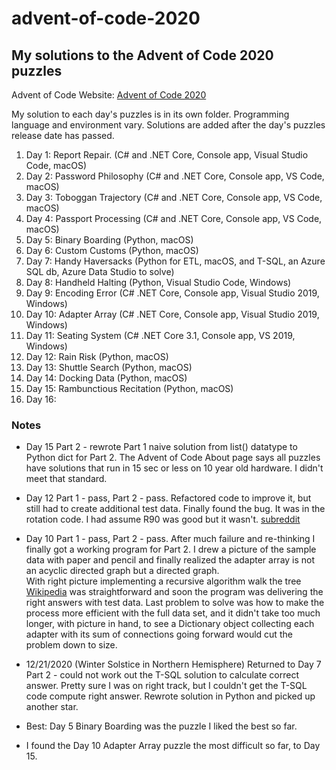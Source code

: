 # advent-of-code-2020

## My solutions to the Advent of Code 2020 puzzles

Advent of Code Website:  [Advent of Code 2020](https://adventofcode.com)

My solution to each day's puzzles is in its own folder.  Programming language and environment vary.  Solutions are added after the day's puzzles release date has passed.

1. Day 1:  Report Repair. (C# and .NET Core, Console app, Visual Studio Code, macOS)
2. Day 2:  Password Philosophy (C# and .NET Core, Console app, VS Code, macOS)
3. Day 3:  Toboggan Trajectory (C# and .NET Core, Console app, VS Code, macOS)
4. Day 4:  Passport Processing (C# and .NET Core, Console app, VS Code, macOS)
5. Day 5:  Binary Boarding (Python, macOS)
6. Day 6:  Custom Customs (Python, macOS)
7. Day 7:  Handy Haversacks (Python for ETL, macOS, and T-SQL, an Azure SQL db, Azure Data Studio to solve)
8. Day 8:  Handheld Halting (Python, Visual Studio Code, Windows)
9. Day 9:  Encoding Error (C# .NET Core, Console app, Visual Studio 2019, Windows)
10. Day 10: Adapter Array (C# .NET Core, Console app, Visual Studio 2019, Windows)
11. Day 11:  Seating System (C# .NET Core 3.1, Console app, VS 2019, Windows)
12. Day 12:  Rain Risk (Python, macOS)
13. Day 13:  Shuttle Search (Python, macOS)
14. Day 14:  Docking Data (Python, macOS)
15. Day 15:  Rambunctious Recitation (Python, macOS)
16. Day 16:  

### Notes

* Day 15 Part 2 - rewrote Part 1 naive solution from list() datatype
to Python dict for Part 2. The Advent of Code About page says all puzzles have solutions that run in 15 sec or less on 10 year old hardware.  I didn't meet that standard.

* Day 12 Part 1 - pass, Part 2 - pass.  Refactored code to improve it, but
still had to create additional test data.  Finally found the bug.  It was
in the rotation code.  I had assume R90 was good but it wasn't.
[subreddit](https://www.reddit.com/r/adventofcode/comments/kbj5me/2020_day_12_solutions/)

* Day 10 Part 1 - pass, Part 2 - pass.  After much failure and re-thinking I finally got a working program
for Part 2.  I drew a picture of the sample data with paper and pencil and finally realized the 
adapter array is not an acyclic directed graph but a directed graph.  
With right picture implementing a recursive algorithm walk the 
tree [Wikipedia](https://en.wikipedia.org/wiki/Directed_graph) was straightforward 
and soon the program was delivering the right answers with test data.  Last problem to solve was how
to make the process more efficient with the full data set, and it didn't take too much longer, with picture in hand, to
see a Dictionary object collecting each adapter with its sum of connections going forward would cut the problem down to size.

* 12/21/2020 (Winter Solstice in Northern Hemisphere) Returned to Day 7 Part 2 - could not work out the T-SQL solution to calculate correct answer.  Pretty sure
I was on right track, but I couldn't get the T-SQL code compute right answer.  Rewrote solution in Python and picked up another star.

* Best: Day 5 Binary Boarding was the puzzle I liked the best so far.

* I found the Day 10 Adapter Array puzzle the most difficult so far, to Day 15.
